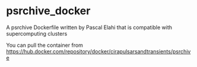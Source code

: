 # psrchive_docker
A psrchive Dockerfile written by Pascal Elahi that is compatible with supercomputing clusters 

You can pull the container from https://hub.docker.com/repository/docker/cirapulsarsandtransients/psrchive
